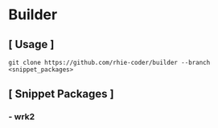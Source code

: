 # Builder

## [ Usage ]

```
git clone https://github.com/rhie-coder/builder --branch <snippet_packages>
```

## [ Snippet Packages ]

### - wrk2

